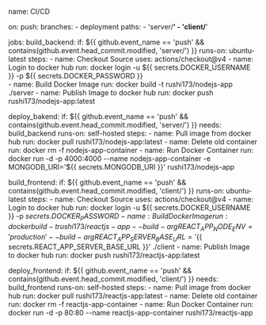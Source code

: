 name: CI/CD

on:
  push:
    branches:
      - deployment
    paths:
      - 'server/**'
      - 'client/**'

jobs:
  build_backend:
    if: ${{ github.event_name == 'push' && contains(github.event.head_commit.modified, 'server/') }}
    runs-on: ubuntu-latest
    steps:
      - name: Checkout Source
        uses: actions/checkout@v4
      - name: Login to docker hub
        run: docker login -u ${{ secrets.DOCKER_USERNAME }} -p ${{ secrets.DOCKER_PASSWORD }}     
      - name: Build Docker Image
        run: docker build -t rushi173/nodejs-app  ./server
      - name: Publish Image to docker hub
        run: docker push rushi173/nodejs-app:latest 
 
  deploy_bakend:
    if: ${{ github.event_name == 'push' && contains(github.event.head_commit.modified, 'server/') }}
    needs: build_backend
    runs-on: self-hosted
    steps:
      - name: Pull image from docker hub
        run: docker pull rushi173/nodejs-app:latest 
      - name: Delete old container
        run: docker rm -f nodejs-app-container  
      - name: Run Docker Container
        run: docker run -d -p 4000:4000 --name nodejs-app-container -e MONGODB_URI='${{ secrets.MONGODB_URI }}' rushi173/nodejs-app

  build_frontend:
    if: ${{ github.event_name == 'push' && contains(github.event.head_commit.modified, 'client/') }}
    runs-on: ubuntu-latest
    steps:
      - name: Checkout Source
        uses: actions/checkout@v4
      - name: Login to docker hub
        run: docker login -u ${{ secrets.DOCKER_USERNAME }} -p ${{ secrets.DOCKER_PASSWORD }}     
      - name: Build Docker Image
        run: docker build -t rushi173/reactjs-app --build-arg REACT_APP_NODE_ENV='production' --build-arg REACT_APP_SERVER_BASE_URL='${{ secrets.REACT_APP_SERVER_BASE_URL }}'  ./client
      - name: Publish Image to docker hub
        run: docker push rushi173/reactjs-app:latest 
 
  deploy_frontend:
    if: ${{ github.event_name == 'push' && contains(github.event.head_commit.modified, 'client/') }}
    needs: build_frontend
    runs-on: self-hosted 
    steps:
      - name: Pull image from docker hub
        run: docker pull rushi173/reactjs-app:latest 
      - name: Delete old container
        run: docker rm -f reactjs-app-container
      - name: Run Docker Container
        run: docker run -d -p 80:80 --name reactjs-app-container rushi173/reactjs-app
